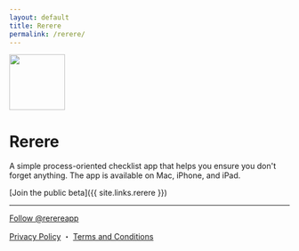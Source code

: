 ```yaml
---
layout: default
title: Rerere
permalink: /rerere/
---
```


<img src="../assets/rerere.png" width="100" height="100">

# Rerere

A simple process-oriented checklist app that helps you ensure you don't forget anything. The app is available on Mac, iPhone, and iPad.

[Join the public beta]({{ site.links.rerere }})

<hr>

<p>
    <a href="https://twitter.com/rerereapp?ref_src=twsrc%5Etfw" class="twitter-follow-button" data-size="large" data-show-count="false">Follow @rerereapp</a><script async src="https://platform.twitter.com/widgets.js" charset="utf-8"></script>
</p>
<a href="/rerere/privacy/">Privacy Policy</a> ・ <a href="/rerere/terms/">Terms and Conditions</a>

